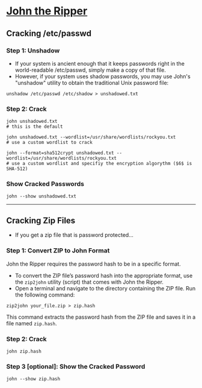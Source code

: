 # [John the Ripper](https://www.openwall.com/john/doc/EXAMPLES.shtml)

## Cracking /etc/passwd

### Step 1: Unshadow
- If your system is ancient enough that it keeps passwords right in the world-readable /etc/passwd, simply make a copy of that file.
- However, if your system uses shadow passwords, you may use John's "unshadow" utility to obtain the traditional Unix password file: 
```
unshadow /etc/passwd /etc/shadow > unshadowed.txt
```

### Step 2: Crack
```
john unshadowed.txt
# this is the default

john unshadowed.txt --wordlist=/usr/share/wordlists/rockyou.txt
# use a custom wordlist to crack

john --format=sha512crypt unshadowed.txt --wordlist=/usr/share/wordlists/rockyou.txt
# use a custom wordlist and specifiy the encryption algorythm ($6$ is SHA-512)
```

### Show Cracked Passwords
```
john --show unshadowed.txt
```

---

## Cracking Zip Files
- If you get a zip file that is password protected...

### Step 1: Convert ZIP to John Format

John the Ripper requires the password hash to be in a specific format. 
- To convert the ZIP file’s password hash into the appropriate format, use the `zip2john` utility (script) that comes with John the Ripper.
- Open a terminal and navigate to the directory containing the ZIP file. Run the following command:
```
zip2john your_file.zip > zip.hash
```

This command extracts the password hash from the ZIP file and saves it in a file named `zip.hash`.

### Step 2: Crack

```
john zip.hash
```

### Step 3 [optional]: Show the Cracked Password
```
john --show zip.hash 
```
